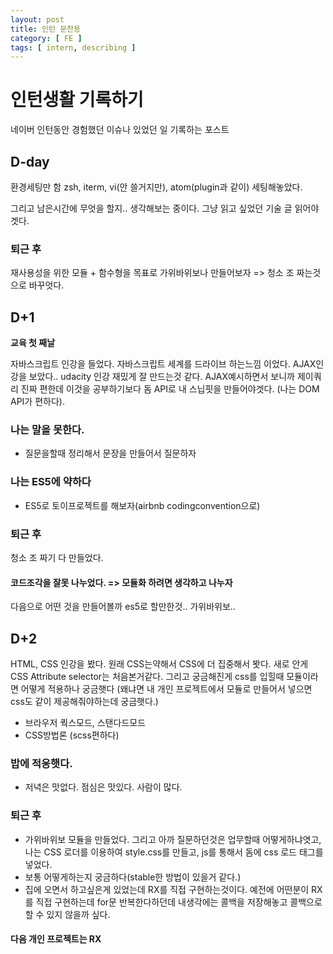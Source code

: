 ```yaml
---
layout: post
title: 인턴 문찬용
category: [ FE ]
tags: [ intern, describing ]
---
```



# 인턴생활 기록하기

네이버 인턴동안 경험했던 이슈나 있었던 일 기록하는 포스트

## D-day

환경세팅만 함
zsh, iterm, vi(안 쓸거지만), atom(plugin과 같이) 세팅해놓았다.

그리고 남은시간에 무엇을 할지.. 생각해보는 중이다. 그냥 읽고 싶었던 기술 글 읽어야겟다.

### 퇴근 후

재사용성을 위한 모듈 + 함수형을 목표로 가위바위보나 만들어보자 => 청소 조 짜는것으로 바꾸엇다.


## D+1

**교육 첫 째날**

자바스크립트 인강을 들었다. 자바스크립트 세계를 드라이브 하는느낌 이었다.
AJAX인강을 보았다.. udacity 인강 재밌게 잘 만드는것 같다.
AJAX예시하면서 보니까 제이쿼리 진짜 편한데 이것을 공부하기보다 돔 API로 내 스닙핏을 만들어야겟다. (나는 DOM API가 편하다).


### 나는 말을 못한다.

* 질문을할때 정리해서 문장을 만들어서 질문하자

### 나는 ES5에 약하다

* ES5로 토이프로젝트를 해보자(airbnb codingconvention으로)


### 퇴근 후

청소 조 짜기 다 만들었다.

####  코드조각을 잘못 나누었다. => 모듈화 하려면 생각하고 나누자

다음으로 어떤 것을 만들어볼까 es5로 할만한것.. 가위바위보..

## D+2

HTML, CSS 인강을 봤다. 원래 CSS는약해서 CSS에 더 집중해서 봣다. 새로 안게 CSS Attribute selector는 처음본거같다.
그리고 궁금해진게 css를 입힐때 모듈이라면 어떻게 적용하나 궁금햇다 (왜냐면 내 개인 프로젝트에서 모듈로 만들어서 넣으면 css도 같이 제공해줘야하는데 궁금햇다.)

* 브라우저 쿽스모드, 스탠다드모드
* CSS방법론 (scss편하다)

### 밥에 적응햇다.
* 저녁은 맛없다. 점심은 맛있다. 사람이 많다.

### 퇴근 후
* 가위바위보 모듈을 만들었다. 그리고 아까 질문하던것은 업무할때 어떻게하냐엿고, 나는 CSS 로더를 이용하여 style.css를 만들고, js를 통해서 돔에 css 로드 태그를 넣었다.
* 보통 어떻게하는지 궁금하다(stable한 방법이 있을거 같다.)
* 집에 오면서 하고싶은게 있었는데 RX를 직접 구현하는것이다. 예전에 어떤분이 RX를 직접 구현하는데 for문 반복한다하던데 내생각에는 콜백을 저장해놓고 콜백으로 할 수 있지 않을까 싶다.


#### 다음 개인 프로젝트는 RX
